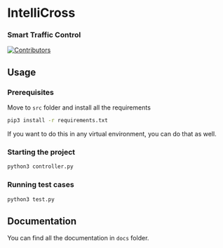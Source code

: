 # IntelliCross
### Smart Traffic Control

[![Contributors][contributors-shield]][contributors-url]
<!-- MARKDOWN LINKS & IMAGES -->
[contributors-shield]: https://img.shields.io/github/contributors/sabhi303/IntelliCross
[contributors-url]: https://github.com/sabhi303/IntelliCross/graphs/contributors

## Usage
### Prerequisites
Move to ```src``` folder and install all the requirements
  ```sh
  pip3 install -r requirements.txt
  ```
If you want to do this in any virtual environment, you can do that as well.

### Starting the project
  ```sh
  python3 controller.py
  ```

### Running test cases
  ```sh
  python3 test.py
  ```

## Documentation

You can find all the documentation in ```docs``` folder.
